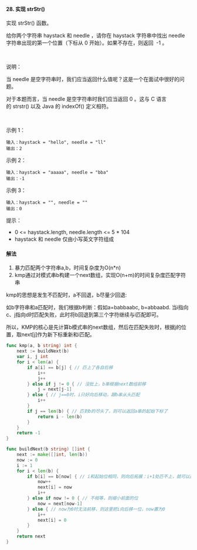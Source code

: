 #### 28. 实现 strStr()

实现 strStr() 函数。

给你两个字符串 haystack 和 needle ，请你在 haystack 字符串中找出 needle 字符串出现的第一个位置（下标从 0 开始）。如果不存在，则返回  -1 。

 

说明：

当 needle 是空字符串时，我们应当返回什么值呢？这是一个在面试中很好的问题。

对于本题而言，当 needle 是空字符串时我们应当返回 0 。这与 C 语言的 strstr() 以及 Java 的 indexOf() 定义相符。

 

示例 1：
```
输入：haystack = "hello", needle = "ll"
输出：2
```
示例 2：
```
输入：haystack = "aaaaa", needle = "bba"
输出：-1
```
示例 3：
```
输入：haystack = "", needle = ""
输出：0
```

提示：
- 0 <= haystack.length, needle.length <= 5 * 104
- haystack 和 needle 仅由小写英文字符组成

#### 解法
1. 暴力匹配两个字符串a,b，时间复杂度为O(n*n)
2. kmp通过对模式串b构建一个next数组，实现O(n+m)的时间复杂度匹配字符串

kmp的思想是发生不匹配时，a不回退，b尽量少回退:

如b字符串和a匹配时，我们根据b判断：假如a=babbaabc, b=abbaabd. 当i指向c、j指向d时匹配失败，此时将b回退到第三个字符继续与i匹配即可。

所以，KMP的核心是先计算b模式串的next数组，然后在匹配失败时，根据j的位置，取next[j]作为新下标重新和i匹配。
```go
func kmp(a, b string) int {
	next := buildNext(b)
	var i, j int
	for i < len(a) {
		if a[i] == b[j] { // 匹上了各自后移
			i++
			j++
		} else if j != 0 { // 没批上，b串根据next数组前移
			j = next[j-1]
		} else { // j==0时，i只好向后移动，跟b串从头匹配
			i++
		}
		if j == len(b) { // 匹到b的尽头了，则可以返回a串的起始下标了
			return i - len(b)
		}
	}
	return -1
}

func buildNext(b string) []int {
	next := make([]int, len(b))
	now := 0
	i := 1
	for i < len(b) {
		if b[i] == b[now] { // i和起始位相同，则向后拓展：i+1处匹不上，就可以挪到now这里继续匹配了
			now++
			next[i] = now
			i++
		} else if now != 0 { // 不相等，则缩小前面的位
			now = next[now-1]
		} else { // now为0时无法前移，则这里把i向后移一位，now置为0
			i++
			next[i] = 0
		}
	}
	return next
}

```